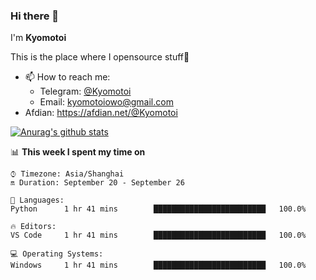 ### Hi there 👋

I'm **Kyomotoi**

This is the place where I opensource stuff🤺

- 📫 How to reach me: 
    - Telegram: [@Kyomotoi](https://t.me/Kyomotoi)
    - Email: <kyomotoiowo@gmail.com>
- Afdian: <https://afdian.net/@Kyomotoi>

[![Anurag's github stats](https://github-readme-stats.vercel.app/api?username=kyomotoi)](https://github.com/anuraghazra/github-readme-stats)

📊 **This week I spent my time on**
<!--START_SECTION:waka-->
```text
⌚︎ Timezone: Asia/Shanghai
🔛 Duration: September 20 - September 26

💬 Languages: 
Python      1 hr 41 mins        █████████████████████████   100.0%

🔥 Editors: 
VS Code     1 hr 41 mins        █████████████████████████   100.0%

💻 Operating Systems: 
Windows     1 hr 41 mins        █████████████████████████   100.0%
```
<!--END_SECTION:waka-->
